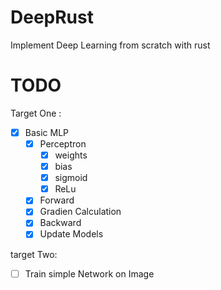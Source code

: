 # DeepRust
Implement Deep Learning from scratch with rust

# TODO

Target One :
- [x] Basic MLP
    - [X] Perceptron
        - [X] weights
        - [X] bias
        - [X] sigmoid
        - [X] ReLu
    - [X] Forward
    - [X] Gradien Calculation
    - [x] Backward
    - [x] Update Models

target Two:
- [ ] Train simple Network on Image

